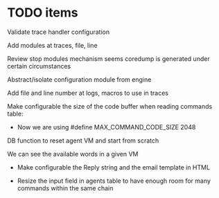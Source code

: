 # TODO items

Validate trace handler configuration

Add modules at traces, file, line

Review stop modules mechanism seems coredump is generated under certain circumstances

Abstract/isolate configuration module from engine

Add file and line number at logs, macros to use in traces

Make configurable the size of the code buffer when reading commands table:

- Now we are using #define MAX_COMMAND_CODE_SIZE  2048

DB function to reset agent VM and start from scratch

We can see the available words in a given VM

- Make configurable the Reply string and the email template in HTML

- Resize the input field in agents table to have enough room for many commands within the same chain




